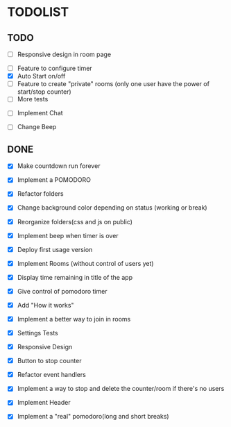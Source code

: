 # TODOLIST

## TODO
<!-- Front - end -->
- [ ] Responsive design in room page
<!-- Features -->
 - [ ] Feature to configure timer
  - [x] Auto Start on/off
 - [ ] Feature to create "private" rooms (only one user have the power of start/stop counter)
 - [ ] More tests
 
 <!-- Possible new features -->
 - [ ] Implement Chat
 - [ ] Change Beep



## DONE
 - [x] Make countdown run forever
 - [x] Implement a POMODORO
 - [x] Refactor folders 
 - [x] Change background color depending on status (working or break)
 - [x] Reorganize folders(css and js on public)
 - [X] Implement beep when timer is over
 - [x] Deploy first usage version 
 - [x] Implement Rooms (without control of users yet)
 - [x] Display time remaining in title of the app
 - [x] Give control of pomodoro timer
 - [x] Add "How it works"
 - [x] Implement a better way to join in rooms
 - [x] Settings Tests
 - [x] Responsive Design
 - [x] Button to stop counter
 - [X] Refactor event handlers
 - [x] Implement a way to stop and delete the counter/room if there's no users
 - [x] Implement Header
 - [x] Implement a "real" pomodoro(long and short breaks)
 

